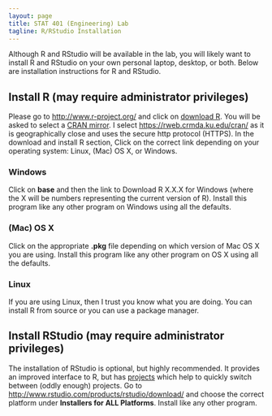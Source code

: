 ```yaml
---
layout: page
title: STAT 401 (Engineering) Lab
tagline: R/RStudio Installation
---
```



Although R and RStudio will be available in the lab, you will likely want to 
install R and RStudio on your own personal laptop, desktop, or both. 
Below are installation instructions for R and RStudio. 

## Install R (may require administrator privileges)

Please go to <http://www.r-project.org/> and click on 
[download R](http://cran.r-project.org/mirrors.html). You will be asked to 
select a [CRAN mirror](http://cran.r-project.org/mirrors.html). I select 
<https://rweb.crmda.ku.edu/cran/> as it is geographically close and uses the 
secure http protocol (HTTPS). In the download and install R section, Click on 
the correct link depending on your operating system: Linux, (Mac) OS X, or 
Windows. 

### Windows

Click on **base** and then the link to Download R X.X.X for Windows (where the 
X will be numbers representing the current version of R). Install this program 
like any other program on Windows using all the defaults.

### (Mac) OS X

Click on the appropriate **.pkg** file depending on which version of Mac OS X 
you are using. Install this program like any other program on OS X using all the 
defaults. 

### Linux

If you are using Linux, then I trust you know what you are doing. You can 
install R from source or you can use a package manager. 

## Install RStudio (may require administrator privileges)

The installation of RStudio is optional, but highly recommended. 
It provides an improved interface to R, but has 
[projects](https://support.rstudio.com/hc/en-us/articles/200526207-Using-Projects) 
which help to quickly switch between (oddly enough) projects. 
Go to <http://www.rstudio.com/products/rstudio/download/> and choose the correct 
platform under **Installers for ALL Platforms**. 
Install like any other program. 




